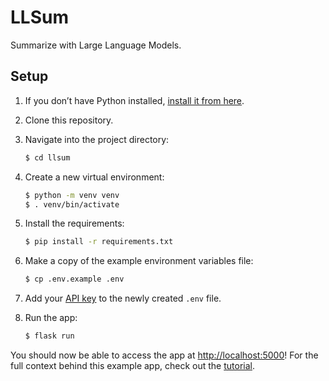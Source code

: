 # LLSum

Summarize with Large Language Models.


## Setup

1. If you don’t have Python installed, [install it from here](https://www.python.org/downloads/).

2. Clone this repository.

3. Navigate into the project directory:

   ```bash
   $ cd llsum
   ```

4. Create a new virtual environment:

   ```bash
   $ python -m venv venv
   $ . venv/bin/activate
   ```

5. Install the requirements:

   ```bash
   $ pip install -r requirements.txt
   ```

6. Make a copy of the example environment variables file:

   ```bash
   $ cp .env.example .env
   ```

7. Add your [API key](https://beta.openai.com/account/api-keys) to the newly created `.env` file.

8. Run the app:

   ```bash
   $ flask run
   ```

You should now be able to access the app at [http://localhost:5000](http://localhost:5000)! For the full context behind this example app, check out the [tutorial](https://beta.openai.com/docs/quickstart).
